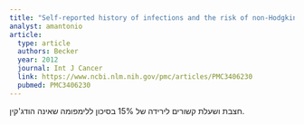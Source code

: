 ```yaml
---
title: "Self-reported history of infections and the risk of non-Hodgkin lymphoma: an InterLymph pooled analysis"
analyst: amantonio
article:
  type: article
  authors: Becker
  year: 2012
  journal: Int J Cancer
  link: https://www.ncbi.nlm.nih.gov/pmc/articles/PMC3406230
  pubmed: PMC3406230
---
```


חצבת ושעלת קשורים לירידה של 15% בסיכון ללימפומה שאינה הודג'קין.
